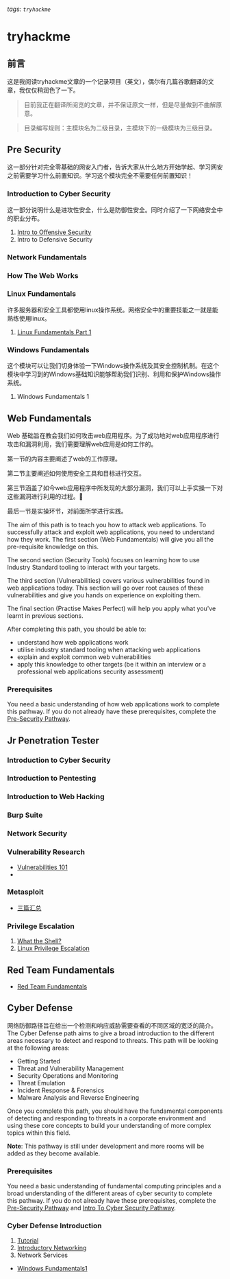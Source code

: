 ###### tags: `tryhackme`

# tryhackme

## 前言

这是我阅读tryhackme文章的一个记录项目（英文），偶尔有几篇谷歌翻译的文章，我仅仅稍润色了一下。

> 目前我正在翻译所阅览的文章，并不保证原文一样，但是尽量做到不曲解原意。

>目录编写规则：主模块名为二级目录，主模块下的一级模块为三级目录。

## Pre Security

这一部分针对完全零基础的网安入门者，告诉大家从什么地方开始学起、学习网安之前需要学习什么前置知识。学习这个模块完全不需要任何前置知识！


### Introduction to Cyber Security

这一部分说明什么是进攻性安全，什么是防御性安全。同时介绍了一下网络安全中的职业分布。


1. [Intro to Offensive Security](https://hackmd.io/40MlnZxvQESKUEMqRLgsXg)
2. Intro to Defensive Security

### Network Fundamentals

### How The Web Works

### Linux Fundamentals

许多服务器和安全工具都使用linux操作系统。网络安全中的重要技能之一就是能熟练使用linux。


1. [Linux Fundamentals Part 1](https://hackmd.io/2SYIrlkeSXKPYhh_yzxN1Q?edit)

### Windows Fundamentals

这个模块可以让我们切身体验一下Windows操作系统及其安全控制机制。在这个模块中学习到的Windows基础知识能够帮助我们识别、利用和保护Windows操作系统。

1. Windows Fundamentals 1

## Web Fundamentals

Web 基础旨在教会我们如何攻击web应用程序。为了成功地对web应用程序进行攻击和漏洞利用，我们需要理解web应用是如何工作的。

第一节的内容主要阐述了web的工作原理。

第二节主要阐述如何使用安全工具和目标进行交互。

第三节涵盖了如今web应用程序中所发现的大部分漏洞，我们可以上手实操一下对这些漏洞进行利用的过程。🤭

最后一节是实操环节，对前面所学进行实践。

The aim of this path is to teach you how to attack web applications. To successfully attack and exploit web applications, you need to understand how they work. The first section (Web Fundamentals) will give you all the pre-requisite knowledge on this. 

The second section (Security Tools) focuses on learning how to use Industry Standard tooling to interact with your targets. 

The third section (Vulnerabilities) covers various vulnerabilities found in web applications today. This section will go over root causes of these vulnerabilities and give you hands on experience on exploiting them.

The final section (Practise Makes Perfect) will help you apply what you've learnt in previous sections.

After completing this path, you should be able to:

- understand how web applications work
- utilise industry standard tooling when attacking web applications
- explain and exploit common web vulnerabilities
- apply this knowledge to other targets (be it within an interview or a professional web applications security assessment)




### Prerequisites


You need a basic understanding of how web applications work to complete this pathway. If you do not already have these prerequisites, complete the [Pre-Security Pathway](https://tryhackme.com/path-action/presecurity/join).

## Jr Penetration Tester

### Introduction to Cyber Security
### Introduction to Pentesting
### Introduction to Web Hacking
### Burp Suite
### Network Security
### Vulnerability Research
- [Vulnerabilities 101](https://hackmd.io/M3Xm7edPSH-tI4Vawkgiuw?view)
- 
### Metasploit

- [三篇汇总](https://hackmd.io/scNlfhE3Qjedbtr20n9YBg)

### Privilege Escalation

1. [What the Shell?](https://hackmd.io/3cxSZZLHTx2UkHw1-pH10A)
2. [Linux Privilege Escalation](https://hackmd.io/8DIjb_gbQAis0xqXHHj0dA)


## Red Team Fundamentals

- [Red Team Fundamentals](https://hackmd.io/-mKMjQ6iRWy5WYw09gj1pw)


## Cyber Defense

网络防御路径旨在给出一个检测和响应威胁需要查看的不同区域的宽泛的简介。
The Cyber Defense path aims to give a broad introduction to the different areas necessary to detect and respond to threats. This path will be looking at the following areas:

- Getting Started
- Threat and Vulnerability Management
- Security Operations and Monitoring
- Threat Emulation
- Incident Response & Forensics
- Malware Analysis and Reverse Engineering

Once you complete this path, you should have the fundamental components of detecting and responding to threats in a corporate environment and using these core concepts to build your understanding of more complex topics within this field.

**Note**: This pathway is still under development and more rooms will be added as they become available. 

### Prerequisites

You need a basic understanding of fundamental computing principles and a broad understanding of the different areas of cyber security to complete this pathway. If you do not already have these prerequisites, complete the [Pre-Security Pathway](https://tryhackme.com/path-action/presecurity/join) and [Intro To Cyber Security Pathway](https://tryhackme.com/path-action/introtocyber/join).


### Cyber Defense Introduction

1. [Tutorial](https://hackmd.io/BZcQP_LRT4KjZa7op-BRHg)
2. [Introductory Networking](https://hackmd.io/5jcABg_RRYWUxXq5yrAJqg)
3. Network Services

- [Windows Fundamentals1](https://hackmd.io/S3d3Sqp_R9SP-IJisRixSw?edit)

